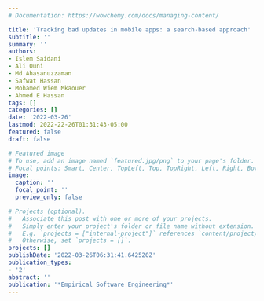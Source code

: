 ```yaml
---
# Documentation: https://wowchemy.com/docs/managing-content/

title: 'Tracking bad updates in mobile apps: a search-based approach'
subtitle: ''
summary: ''
authors:
- Islem Saidani
- Ali Ouni
- Md Ahasanuzzaman
- Safwat Hassan
- Mohamed Wiem Mkaouer
- Ahmed E Hassan
tags: []
categories: []
date: '2022-03-26'
lastmod: 2022-22-26T01:31:43-05:00
featured: false
draft: false

# Featured image
# To use, add an image named `featured.jpg/png` to your page's folder.
# Focal points: Smart, Center, TopLeft, Top, TopRight, Left, Right, BottomLeft, Bottom, BottomRight.
image:
  caption: ''
  focal_point: ''
  preview_only: false

# Projects (optional).
#   Associate this post with one or more of your projects.
#   Simply enter your project's folder or file name without extension.
#   E.g. `projects = ["internal-project"]` references `content/project/deep-learning/index.md`.
#   Otherwise, set `projects = []`.
projects: []
publishDate: '2022-03-26T06:31:41.642520Z'
publication_types:
- '2'
abstract: ''
publication: '*Empirical Software Engineering*'
---
```

